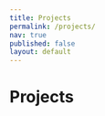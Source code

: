 ```yaml
---
title: Projects
permalink: /projects/
nav: true
published: false
layout: default
---
```


Projects
========